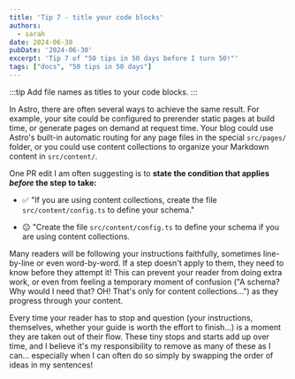 ```yaml
---
title: 'Tip 7 - title your code blocks'
authors:
  - sarah
date: 2024-06-30
pubDate: '2024-06-30'
excerpt: 'Tip 7 of "50 tips in 50 days before I turn 50!"'
tags: ["docs", "50 tips in 50 days"]
---
```


:::tip
Add file names as titles to your code blocks.
:::

In Astro, there are often several ways to achieve the same result. For example, your site could be configured to prerender static pages at build time, or generate pages on demand at request time. Your blog could use Astro's built-in automatic routing for any page files in the special `src/pages/` folder, or you could use content collections to organize your Markdown content in `src/content/`.

One PR edit I am often suggesting is to **state the condition that applies *before* the step to take:** 

- ✅ "If you are using content collections, create the file `src/content/config.ts` to define your schema."

- 😐 "Create the file `src/content/config.ts` to define your schema if you are using content collections.

Many readers will be following your instructions faithfully, sometimes line-by-line or even word-by-word. If a step doesn't apply to them, they need to know before they attempt it! This can prevent your reader from doing extra work, or even from feeling a temporary moment of confusion ("A schema? Why would I need that? OH! That's only for content collections...") as they progress through your content. 

Every time your reader has to stop and question (your instructions, themselves, whether your guide is worth the effort to finish...) is a moment they are taken out of their flow. These tiny stops and starts add up over time, and I believe it's my responsibility to remove as many of these as I can... especially when I can often do so simply by swapping the order of ideas in my sentences!